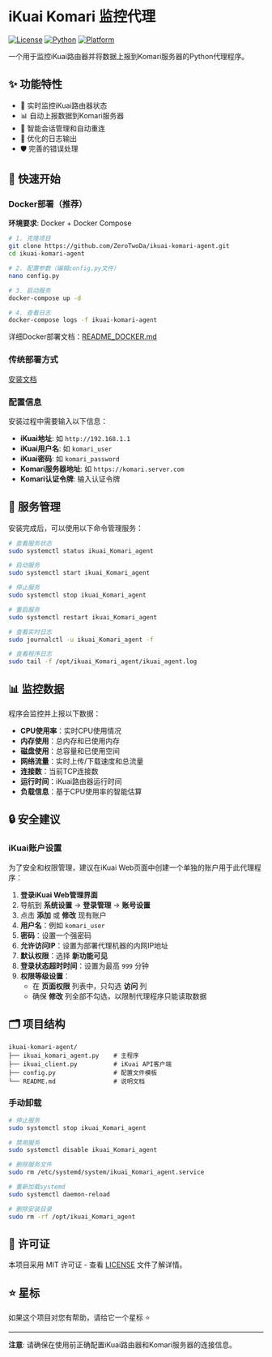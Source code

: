 # iKuai Komari 监控代理

[![License](https://img.shields.io/badge/license-MIT-blue.svg)](LICENSE)
[![Python](https://img.shields.io/badge/python-3.6+-blue.svg)](https://www.python.org/)
[![Platform](https://img.shields.io/badge/platform-Linux-lightgrey.svg)](https://www.linux.org/)

一个用于监控iKuai路由器并将数据上报到Komari服务器的Python代理程序。

## ✨ 功能特性

- 🔄 实时监控iKuai路由器状态
- 📊 自动上报数据到Komari服务器
- 🔐 智能会话管理和自动重连
- 📝 优化的日志输出
- 🛡️ 完善的错误处理

## 🚀 快速开始

### Docker部署（推荐）

**环境要求**: Docker + Docker Compose

```bash
# 1. 克隆项目
git clone https://github.com/ZeroTwoDa/ikuai-komari-agent.git
cd ikuai-komari-agent

# 2. 配置参数（编辑config.py文件）
nano config.py

# 3. 启动服务
docker-compose up -d

# 4. 查看日志
docker-compose logs -f ikuai-komari-agent
```

详细Docker部署文档：[README_DOCKER.md](README_DOCKER.md)

### 传统部署方式

[安装文档](https://github.com/ZeroTwoDa/ikuai-komari-agent/blob/main/Install.md)

### 配置信息

安装过程中需要输入以下信息：

- **iKuai地址**: 如 `http://192.168.1.1`
- **iKuai用户名**: 如 `komari_user`
- **iKuai密码**: 如 `komari_password`
- **Komari服务器地址**: 如 `https://komari.server.com`
- **Komari认证令牌**: 输入认证令牌

## 🔧 服务管理

安装完成后，可以使用以下命令管理服务：

```bash
# 查看服务状态
sudo systemctl status ikuai_Komari_agent

# 启动服务
sudo systemctl start ikuai_Komari_agent

# 停止服务
sudo systemctl stop ikuai_Komari_agent

# 重启服务
sudo systemctl restart ikuai_Komari_agent

# 查看实时日志
sudo journalctl -u ikuai_Komari_agent -f

# 查看程序日志
sudo tail -f /opt/ikuai_Komari_agent/ikuai_agent.log
```

## 📊 监控数据

程序会监控并上报以下数据：

- **CPU使用率**：实时CPU使用情况
- **内存使用**：总内存和已使用内存
- **磁盘使用**：总容量和已使用空间
- **网络流量**：实时上传/下载速度和总流量
- **连接数**：当前TCP连接数
- **运行时间**：iKuai路由器运行时间
- **负载信息**：基于CPU使用率的智能估算

## 🔒 安全建议

### iKuai账户设置

为了安全和权限管理，建议在iKuai Web页面中创建一个单独的账户用于此代理程序：

1. **登录iKuai Web管理界面**
2. 导航到 **系统设置** → **登录管理** → **账号设置**
3. 点击 **添加** 或 **修改** 现有账户
4. **用户名**：例如 `komari_user`
5. **密码**：设置一个强密码
6. **允许访问IP**：设置为部署代理机器的内网IP地址
7. **默认权限**：选择 **新功能可见**
8. **登录状态超时时间**：设置为最高 `999` 分钟
9. **权限等级设置**：
   - 在 **页面权限** 列表中，只勾选 **访问** 列
   - 确保 **修改** 列全部不勾选，以限制代理程序只能读取数据



## 🗂️ 项目结构

```
ikuai-komari-agent/
├── ikuai_komari_agent.py    # 主程序
├── ikuai_client.py          # iKuai API客户端
├── config.py                # 配置文件模板
└── README.md                # 说明文档
```

### 手动卸载

```bash
# 停止服务
sudo systemctl stop ikuai_Komari_agent

# 禁用服务
sudo systemctl disable ikuai_Komari_agent

# 删除服务文件
sudo rm /etc/systemd/system/ikuai_Komari_agent.service

# 重新加载systemd
sudo systemctl daemon-reload

# 删除安装目录
sudo rm -rf /opt/ikuai_Komari_agent
```

## 📄 许可证

本项目采用 MIT 许可证 - 查看 [LICENSE](LICENSE) 文件了解详情。

## ⭐ 星标

如果这个项目对您有帮助，请给它一个星标 ⭐

---

**注意**: 请确保在使用前正确配置iKuai路由器和Komari服务器的连接信息。 
